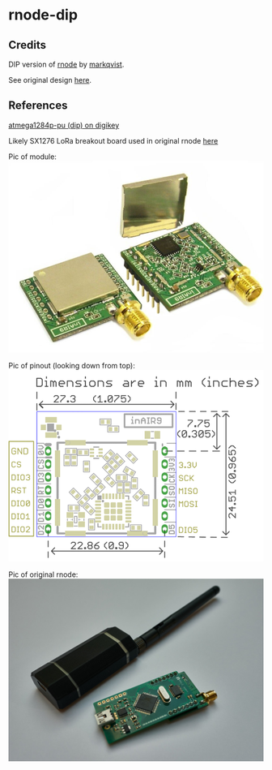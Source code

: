 # rnode-dip

## Credits

DIP version of [rnode](https://github.com/markqvist/RNode_Firmware/) by [markqvist](https://github.com/markqvist).

See original design [here](https://github.com/markqvist/RNode_Firmware/tree/master/Schematics).

## References

[atmega1284p-pu (dip) on digikey](https://www.digikey.com/en/products/detail/microchip-technology/ATMEGA1284P-PU/1914521)

Likely SX1276 LoRa breakout board used in original rnode [here](https://www.ebay.com/itm/SX1276-Wireless-LoRa-Module-Semtech-IoT-868MHz-Transceiver-inAir9-/281866635993)

Pic of module: <img src="/ref/semtech_full.jpg">

Pic of pinout (looking down from top): <img src="/ref/semtech.gif">

Pic of original rnode: <img src="/ref/rnode_original.jpg">

